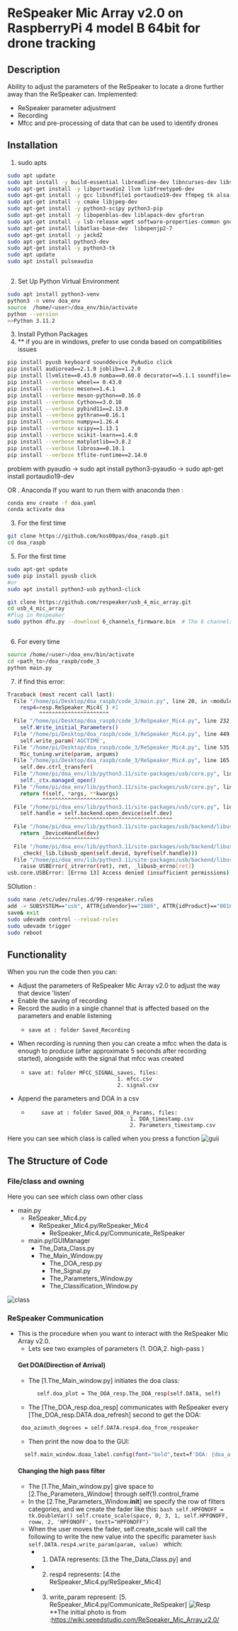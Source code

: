 # ReSpeaker Mic Array v2.0 on RaspberryPi 4 model B 64bit for drone tracking   
## Description
Ability to adjust the parameters of the ReSpeaker to locate a drone further away than the ReSpeaker can.
Implemented:
- ReSpeaker parameter adjustment
- Recording 
- Mfcc and pre-processing of data that can be used to identify drones 
## Installation
1.  sudo apts
```bash
sudo apt update
sudo apt install -y build-essential libreadline-dev libncurses-dev libssl-dev libsqlite3-dev tk-dev libgdbm-dev libc6-dev libbz2-dev zlib1g-dev openssl libffi-dev
sudo apt-get install -y libportaudio2 llvm libfreetype6-dev
sudo apt-get install -y gcc libsndfile1 portaudio19-dev ffmpeg tk alsa-utils usbutils x11-apps
sudo apt-get install -y cmake libjpeg-dev
sudo apt-get install -y python3-scipy python3-pip
sudo apt-get install -y libopenblas-dev liblapack-dev gfortran
sudo apt-get install -y lsb-release wget software-properties-common gnupg
sudo apt-get install libatlas-base-dev  libopenjp2-7
sudo apt-get install -y jackd2
sudo apt-get install python3-dev
sudo apt-get install -y python3-tk
sudo apt update
sudo apt install pulseaudio



```
2. Set Up Python Virtual Environment
```bash
sudo apt install python3-venv
python3 -m venv doa_env
source  /home/<user>/doa_env/bin/activate
python --version
>>Python 3.11.2

```
3. Install Python Packages
4. ** if you are in windows, prefer to use conda based on compatibilities issues 

```bash
pip install pyusb keyboard sounddevice PyAudio click
pip install audioread==2.1.9 joblib==1.2.0
pip install llvmlite==0.43.0 numba==0.60.0 decorator==5.1.1 soundfile==0.12.1 resampy==0.3.1
pip install --verbose wheel== 0.43.0
pip install --verbose meson==1.4.1
pip install --verbose meson-python==0.16.0
pip install --verbose Cython==3.0.10
pip install --verbose pybind11==2.13.0
pip install --verbose pythran==0.16.1
pip install --verbose numpy==1.26.4
pip install --verbose scipy==1.13.1
pip install --verbose scikit-learn==1.4.0
pip install --verbose matplotlib==3.8.2
pip install --verbose librosa==0.10.1
pip install --verbose tflite-runtime==2.14.0

```
problem with pyaudio -> sudo apt install python3-pyaudio 
					 ->  sudo apt-get install portaudio19-dev

OR . Anaconda
If you want to run them with anaconda then :   
```bash 
conda env create -f doa.yaml
conda activate doa
```
3. For the first time
```bash
git clone https://github.com/kos00pas/doa_raspb.git
cd doa_raspb
```

5. For the first time 
```bash
sudo apt-get update
sudo pip install pyusb click
#or
sudo apt install python3-usb python3-click

git clone https://github.com/respeaker/usb_4_mic_array.git
cd usb_4_mic_array
#Plug in Respeaker  
sudo python dfu.py --download 6_channels_firmware.bin  # The 6 channels version 



```



6. For every time 
```bash
source /home/<user>/doa_env/bin/activate
cd <path_to>/doa_raspb/code_3
python main.py
```
7. if find this error:
```bash
Traceback (most recent call last):
  File "/home/pi/Desktop/doa_raspb/code_3/main.py", line 20, in <module>
    resp4=resp.ReSpeaker_Mic4( ) #1
          ^^^^^^^^^^^^^^^^^^^^^^
  File "/home/pi/Desktop/doa_raspb/code_3/ReSpeaker_Mic4.py", line 232, in __init__
    self.Write_initial_Parameters()
  File "/home/pi/Desktop/doa_raspb/code_3/ReSpeaker_Mic4.py", line 449, in Write_initial_Parameters
    self.write_param('AGCTIME',
  File "/home/pi/Desktop/doa_raspb/code_3/ReSpeaker_Mic4.py", line 535, in write_param
    Mic_tuning.write(param, argums)
  File "/home/pi/Desktop/doa_raspb/code_3/ReSpeaker_Mic4.py", line 165, in write
    self.dev.ctrl_transfer(
  File "/home/pi/doa_env/lib/python3.11/site-packages/usb/core.py", line 1071, in ctrl_transfer
    self._ctx.managed_open()
  File "/home/pi/doa_env/lib/python3.11/site-packages/usb/core.py", line 113, in wrapper
    return f(self, *args, **kwargs)
           ^^^^^^^^^^^^^^^^^^^^^^^^
  File "/home/pi/doa_env/lib/python3.11/site-packages/usb/core.py", line 131, in managed_open
    self.handle = self.backend.open_device(self.dev)
                  ^^^^^^^^^^^^^^^^^^^^^^^^^^^^^^^^^^
  File "/home/pi/doa_env/lib/python3.11/site-packages/usb/backend/libusb1.py", line 804, in open_device
    return _DeviceHandle(dev)
           ^^^^^^^^^^^^^^^^^^
  File "/home/pi/doa_env/lib/python3.11/site-packages/usb/backend/libusb1.py", line 652, in __init__
    _check(_lib.libusb_open(self.devid, byref(self.handle)))
  File "/home/pi/doa_env/lib/python3.11/site-packages/usb/backend/libusb1.py", line 604, in _check
    raise USBError(_strerror(ret), ret, _libusb_errno[ret])
usb.core.USBError: [Errno 13] Access denied (insufficient permissions)
```
SOlution :
```bash
sudo nano /etc/udev/rules.d/99-respeaker.rules
add -> SUBSYSTEM=="usb", ATTR{idVendor}=="2886", ATTR{idProduct}=="0018", MODE="0666"
save& exit
sudo udevadm control --reload-rules
sudo udevadm trigger
sudo reboot

```
## Functionality 
When you run the code then you can:
- Adjust the parameters of ReSpeaker Mic Array v2.0 to adjust the way that device 'listen'
- Enable the saving of recording
- Record the audio in a single channel that is affected based  on the parameters and enable listening 
    -     save at : folder Saved_Recording
- When recording is running then you can create a mfcc when the data is enough to produce (after approximate 5 seconds after recording started), alongside with the signal that mfcc was created 
    -     save at: folder MFCC_SIGNAL_saves, files:
                                      1. mfcc.csv
                                      2. signal.csv


- Append the parameters and DOA in a csv 
  -         save at : folder Saved_DOA_n_Params, files:
                                        1. DOA_timestamp.csv 
                                        2. Parameters_timestamp.csv 


Here you can see which class is called when you press a function
![guii](guii.jpg)




## The Structure of Code 
### File/class and owning 
Here you can see which class own other class
- main.py
  - ReSpeaker_Mic4.py
	  - ReSpeaker_Mic4.py/ReSpeaker_Mic4
        - ReSpeaker_Mic4.py/Communicate_ReSpeaker
  - main.py/GUIManager
	  - The_Data_Class.py
	  - The_Main_Window.py
        - The_DOA_resp.py
        - The_Signal.py
        - The_Parameters_Window.py
        - The_Classification_Window.py
        
![class](class.jpg)




### ReSpeaker Communication
- This is the procedure when you want to interact with the ReSpeaker Mic Array v2.0.
  - Lets see two examples of parameters (1. DOA,2. high-pass )
  #### Get DOA(Direction of Arrival)
     - The [1.The_Main_window.py] initiates the doa class:
    ```bash 
          self.doa_plot = The_DOA_resp.The_DOA_resp(self.DATA, self)
    ```
    - The [The_DOA_resp.doa_resp] communicates with ReSpeaker every [The_DOA_resp.DATA.doa_refresh] second to get the DOA: 
    ```bash 
     doa_azimuth_degrees = self.DATA.resp4.doa_from_respeaker 
   ```
    - Then print the now doa to the GUI:
    ```bash 
      self.main_window.doaa_label.config(font="bold",text=f'DOA: {doa_azimuth_degrees}')
    ```
  #### Changing the high pass filter 
    - The [1.The_Main_window.py] give space to [2.The_Parameters_Window] through self(1).control_frame
    - In the [2.The_Parameters_Window.__init__] we specify the row of filters categories, and we create the fader like this: 
            ```bash
                self.HPFONOFF = tk.DoubleVar()
                self.create_scale(space, 0, 3, 1, self.HPFONOFF, roww, 2, 'HPFONOFF', textt="HPFONOFF")
             ```
    - When the user moves the fader, self.create_scale will call the following to write the new value into the specific parameter 
            ```bash
            self.DATA.resp4.write_param(param, value)
            ```
    which:
      - 1. DATA represents:  [3.the The_Data_Class.py]  and 
      - 2. resp4 represents:  [4.the ReSpeaker_Mic4.py/ReSpeaker_Mic4]
      - 3. write_param represent: [5. ReSpeaker_Mic4.py/Communicate_ReSpeaker] 
    ![Resp](Resp.jpg)
    **The initial photo is from :https://wiki.seeedstudio.com/ReSpeaker_Mic_Array_v2.0/
